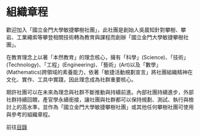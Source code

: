 # 組織章程
歡迎加入「國立金門大學敏捷攀樹社團」，此社團是創始人吳晨知針對攀樹、攀岩、工業繩索等攀登相關技術轉為教育與課程而創辦「國立金門大學敏捷攀樹社團」。

在教育理念上以著「本然教育」的理念核心，擁有「科學」(Science)、「技術」(Technology)、「工程」(Engineering)、「藝術」(Art)以及「數學」(Mathematics)跨領域的素養能力，依著「敏捷活動規劃宣言」將社團組織精神在文化、實作、工具中實踐，因此理念成為社群重要核心。  

期許社團可以在未來為理念與社群不斷推動與持續前進。內部社團持續進步，外部社群持續回饋，產官學永續銜接，讓社團與社群都可以保持規劃、測試、執行與檢討上的高水準，並作為「國立金門大學敏捷攀樹社團」或其他任何攀樹社團可使用與參考的組織章程。   

前往[目錄](docs/index.md)
